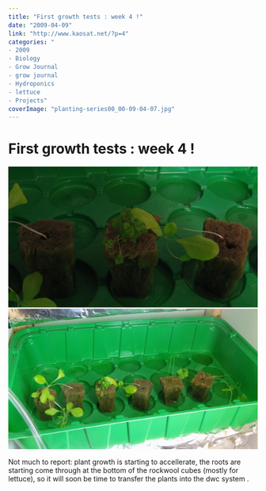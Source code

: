 ```yaml
---
title: "First growth tests : week 4 !"
date: "2009-04-09"
link: "http://www.kaosat.net/?p=4"
categories: "
- 2009
- Biology
- Grow Journal
- grow journal
- Hydroponics
- lettuce
- Projects"
coverImage: "planting-series00_00-09-04-07.jpg"
---
```




# First growth tests : week 4 ! 

[![planting-series00_00-09-04-07](./assets/planting-series00_00-09-04-07.jpg "planting-series00_00-09-04-07")](./assets/planting-series00_00-09-04-07.jpg)
[![planting-series00_00-09-04-07-2](./assets/planting-series00_00-09-04-07-2.jpg "planting-series00_00-09-04-07-2")](./assets/planting-series00_00-09-04-07-2.jpg)

Not much to report: plant growth is starting to accellerate, the roots are starting come through at the bottom of the rockwool cubes (mostly for lettuce), so it will soon be time to transfer the plants into the dwc system .
